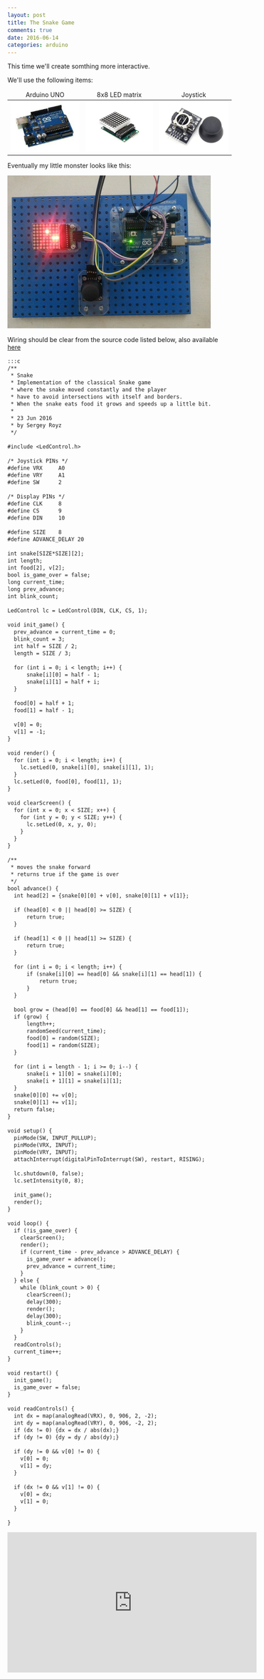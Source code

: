 ```yaml
---
layout: post
title: The Snake Game
comments: true
date: 2016-06-14
categories: arduino
---
```

This time we'll create somthing more interactive.

We'll use the following items:

<table>
	<thead>
		<tr style="text-align: center;">
			<td>Arduino UNO</td>
			<td>8x8 LED matrix</td>
			<td>Joystick</td>
		</tr>
	</thead>
	<tbody>		
		<tr>
			<td>
				<img src="/assets/images/arduino_uno_min.jpg">				
			</td>
			<td>
				<img src="/assets/images/led_matrix_min.jpg">
			</td>
			<td>
				<img src="/assets/images/joystick_min.jpg">
			</td>			
		</tr>
	</tbody>
</table>

Eventually my little monster looks like this:

![Snake](/assets/images/snake.jpg)

Wiring should be clear from the source code listed below, also available [here](https://github.com/zjor/arduino/blob/master/snake/arduino/snake/snake.ino)

	:::c
	/**
	 * Snake
	 * Implementation of the classical Snake game 
	 * where the snake moved constantly and the player
	 * have to avoid intersections with itself and borders.
	 * When the snake eats food it grows and speeds up a little bit.
	 * 
	 * 23 Jun 2016
	 * by Sergey Royz
	 */
	 
	#include <LedControl.h>

	/* Joystick PINs */
	#define VRX     A0
	#define VRY     A1
	#define SW      2

	/* Display PINs */
	#define CLK     8
	#define CS      9
	#define DIN     10

	#define SIZE    8
	#define ADVANCE_DELAY 20

	int snake[SIZE*SIZE][2];
	int length;
	int food[2], v[2];
	bool is_game_over = false;
	long current_time;
	long prev_advance;
	int blink_count;

	LedControl lc = LedControl(DIN, CLK, CS, 1);

	void init_game() {
	  prev_advance = current_time = 0;
	  blink_count = 3;
	  int half = SIZE / 2;
	  length = SIZE / 3;

	  for (int i = 0; i < length; i++) {
	      snake[i][0] = half - 1;
	      snake[i][1] = half + i;
	  }

	  food[0] = half + 1;
	  food[1] = half - 1;

	  v[0] = 0;
	  v[1] = -1;
	}

	void render() {
	  for (int i = 0; i < length; i++) {
	    lc.setLed(0, snake[i][0], snake[i][1], 1);
	  }
	  lc.setLed(0, food[0], food[1], 1);
	}

	void clearScreen() {
	  for (int x = 0; x < SIZE; x++) {
	    for (int y = 0; y < SIZE; y++) {
	      lc.setLed(0, x, y, 0);
	    }
	  }
	}

	/**
	 * moves the snake forward
	 * returns true if the game is over
	 */
	bool advance() {
	  int head[2] = {snake[0][0] + v[0], snake[0][1] + v[1]};

	  if (head[0] < 0 || head[0] >= SIZE) {
	      return true;
	  }
	  
	  if (head[1] < 0 || head[1] >= SIZE) {
	      return true;
	  }
	  
	  for (int i = 0; i < length; i++) {
	      if (snake[i][0] == head[0] && snake[i][1] == head[1]) {
	          return true;
	      }
	  }
	  
	  bool grow = (head[0] == food[0] && head[1] == food[1]);
	  if (grow) {
	      length++;  
	      randomSeed(current_time);    
	      food[0] = random(SIZE);
	      food[1] = random(SIZE);
	  }
	  
	  for (int i = length - 1; i >= 0; i--) {
	      snake[i + 1][0] = snake[i][0];
	      snake[i + 1][1] = snake[i][1];
	  }
	  snake[0][0] += v[0];
	  snake[0][1] += v[1];
	  return false;
	}

	void setup() {
	  pinMode(SW, INPUT_PULLUP);
	  pinMode(VRX, INPUT);
	  pinMode(VRY, INPUT);
	  attachInterrupt(digitalPinToInterrupt(SW), restart, RISING);

	  lc.shutdown(0, false);
	  lc.setIntensity(0, 8);

	  init_game();
	  render();
	}

	void loop() {
	  if (!is_game_over) {
	    clearScreen();
	    render();
	    if (current_time - prev_advance > ADVANCE_DELAY) {
	      is_game_over = advance();
	      prev_advance = current_time;    
	    }
	  } else {
	    while (blink_count > 0) {
	      clearScreen();
	      delay(300);
	      render();
	      delay(300);
	      blink_count--;      
	    }
	  }
	  readControls();
	  current_time++;
	}

	void restart() {  
	  init_game();
	  is_game_over = false;
	}

	void readControls() {
	  int dx = map(analogRead(VRX), 0, 906, 2, -2);
	  int dy = map(analogRead(VRY), 0, 906, -2, 2);
	  if (dx != 0) {dx = dx / abs(dx);}
	  if (dy != 0) {dy = dy / abs(dy);}

	  if (dy != 0 && v[0] != 0) {
	    v[0] = 0;
	    v[1] = dy;    
	  }

	  if (dx != 0 && v[1] != 0) {
	    v[0] = dx;
	    v[1] = 0;
	  }

	}

<iframe width="560" height="315" src="https://www.youtube.com/embed/bKMDyU7dsYs" frameborder="0" allowfullscreen></iframe>
